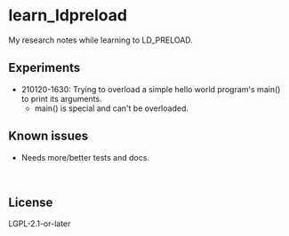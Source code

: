 ﻿
<!--#echo json="package.json" key="name" underline="=" -->
learn_ldpreload
===============
<!--/#echo -->

<!--#echo json="package.json" key="description" -->
My research notes while learning to LD_PRELOAD.
<!--/#echo -->


Experiments
-----------

* 210120-1630: Trying to overload a simple hello world program's main()
  to print its arguments.
  * main() is special and can't be overloaded.





Known issues
------------

* Needs more/better tests and docs.




&nbsp;


License
-------
<!--#echo json="package.json" key=".license" -->
LGPL-2.1-or-later
<!--/#echo -->
